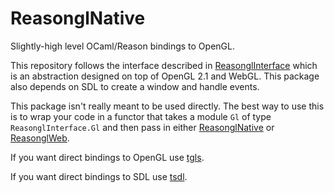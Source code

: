 ReasonglNative
===

Slightly-high level OCaml/Reason bindings to OpenGL.

This repository follows the interface described in [ReasonglInterface](https://github.com/bsansouci/reasongl-interface) which is an abstraction designed on top of OpenGL 2.1 and WebGL. This package also depends on SDL to create a window and handle events.

This package isn't really meant to be used directly. The best way to use this is to wrap your code in a functor that takes a module `Gl` of type `ReasonglInterface.Gl` and then pass in either [ReasonglNative](https://github.com/bsansouci/reasongl-native) or [ReasonglWeb](https://github.com/bsansouci/reasongl-web).

If you want direct bindings to OpenGL use [tgls](https://github.com/bsansouci/tgls).

If you want direct bindings to SDL use [tsdl](https://github.com/bsansouci/tsdl).
